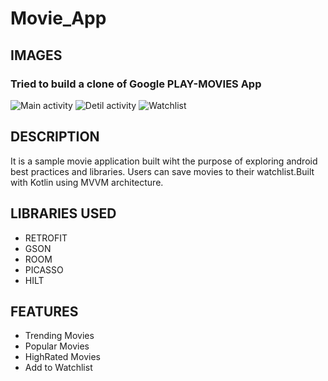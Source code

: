# Movie_App
## IMAGES
### Tried to build a clone of Google PLAY-MOVIES App
![Main activity](https://static.wixstatic.com/media/fdfbff_1e98ce1d2eae4938ab218de31325dcd2~mv2.jpeg)
![Detil activity](https://static.wixstatic.com/media/fdfbff_d0b79821ef3a4d83ae1c35ce3f01d90e~mv2.jpg)
![Watchlist](https://static.wixstatic.com/media/fdfbff_cbf0dc3f4210466f9210e35baa2d8b89~mv2.jpg)
## DESCRIPTION
It is a sample movie application built wiht the purpose of exploring android best practices and libraries.
Users can save movies to their watchlist.Built with Kotlin using MVVM architecture.
## LIBRARIES USED
+ RETROFIT 
+ GSON
+ ROOM
+ PICASSO
+ HILT
## FEATURES
+ Trending Movies
+ Popular Movies
+ HighRated Movies
+ Add to Watchlist 





